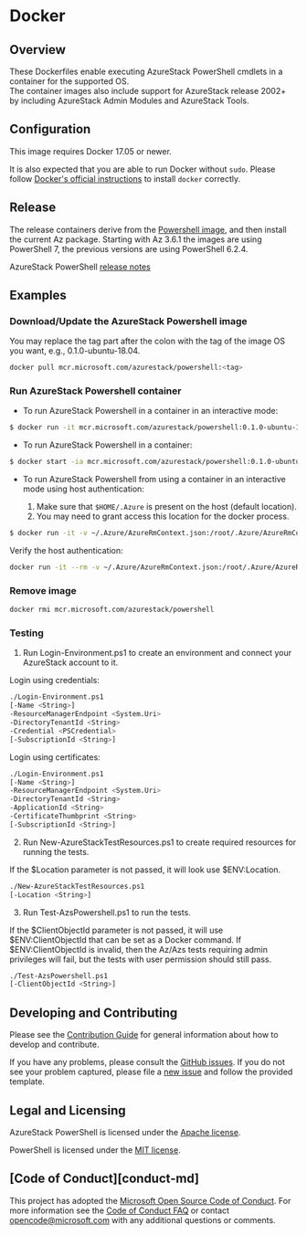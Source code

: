 # Docker


## Overview
These Dockerfiles enable executing AzureStack PowerShell cmdlets in a container for the supported OS.  
The container images also include support for AzureStack release 2002+ by including AzureStack Admin Modules and AzureStack Tools.

## Configuration
This image requires Docker 17.05 or newer.

It is also expected that you are able to run Docker without `sudo`.
Please follow [Docker's official instructions][install] to install `docker` correctly.

[install]: https://docs.docker.com/engine/installation/


## Release

The release containers derive from the [Powershell image][powershell image], and then install the current Az package. Starting with Az 3.6.1 the images are using PowerShell 7, the previous versions are using PowerShell 6.2.4.

[powershell image]: https://hub.docker.com/_/microsoft-powershell

AzureStack PowerShell [release notes](https://aka.ms/azspsdocker)

## Examples 

### Download/Update the AzureStack Powershell image

You may replace the tag part after the colon with the tag of the image OS you want, e.g., 0.1.0-ubuntu-18.04.

```sh
docker pull mcr.microsoft.com/azurestack/powershell:<tag>
```

### Run AzureStack Powershell container 

- To run AzureStack Powershell in a container in an interactive mode:

```sh
$ docker run -it mcr.microsoft.com/azurestack/powershell:0.1.0-ubuntu-18.04 pwsh 
```

- To run AzureStack Powershell in a container:

```sh
$ docker start -ia mcr.microsoft.com/azurestack/powershell:0.1.0-ubuntu-18.04 pwsh 
```

- To run AzureStack Powershell from using a container in an interactive mode using host authentication: 

    1. Make sure that `$HOME/.Azure` is present on the host (default location).
    2. You may need to grant access this location for the docker process.

```sh
$ docker run -it -v ~/.Azure/AzureRmContext.json:/root/.Azure/AzureRmContext.json -v ~/.Azure/TokenCache.dat:/root/.Azure/TokenCache.dat mcr.microsoft.com/azurestack/powershell pwsh 
```

Verify the host authentication:

```sh
docker run -it --rm -v ~/.Azure/AzureRmContext.json:/root/.Azure/AzureRmContext.json -v ~/.Azure/TokenCache.dat:/root/.Azure/TokenCache.dat mcr.microsoft.com/azurestack/powershell pwsh -c Get-AzContext
```

### Remove image

```sh
docker rmi mcr.microsoft.com/azurestack/powershell
```

### Testing

1. Run Login-Environment.ps1 to create an environment and connect your AzureStack account to it.  

Login using credentials:  
```sh
./Login-Environment.ps1 
[-Name <String>]  
-ResourceManagerEndpoint <System.Uri>  
-DirectoryTenantId <String>  
-Credential <PSCredential>  
[-SubscriptionId <String>]
```
Login using certificates:  
```sh
./Login-Environment.ps1  
[-Name <String>]  
-ResourceManagerEndpoint <System.Uri>  
-DirectoryTenantId <String>  
-ApplicationId <String>  
-CertificateThumbprint <String>  
[-SubscriptionId <String>]
```

2. Run New-AzureStackTestResources.ps1 to create required resources for running the tests.  

If the $Location parameter is not passed, it will look use $ENV:Location.  
```sh
./New-AzureStackTestResources.ps1  
[-Location <String>]  
```
3. Run Test-AzsPowershell.ps1 to run the tests.  

If the $ClientObjectId parameter is not passed, it will use $ENV:ClientObjectId that can be set as a Docker command. If $ENV:ClientObjectId is invalid, then the Az/Azs tests requiring admin privileges will fail, but the tests with user permission should still pass.
```sh
./Test-AzsPowershell.ps1  
[-ClientObjectId <String>]  
```

## Developing and Contributing

Please see the [Contribution Guide][] for general information about how to develop and contribute.

If you have any problems, please consult the [GitHub issues][].
If you do not see your problem captured, please file a [new issue][] and follow the provided template.

[Contribution Guide]: https://github.com/Azure/azure-powershell/blob/master/CONTRIBUTING.md
[GitHub issues]: https://github.com/Azure/azure-powershell/issues
[new issue]:https://aka.ms/azpsissue


## Legal and Licensing

AzureStack PowerShell is licensed under the [Apache license][].

[Apache license]: https://github.com/Azure/azurestack-powershell/blob/master/LICENSE


PowerShell is licensed under the [MIT license][].

[MIT license]: https://github.com/Azure/azurestack-powershell/blob/master/LICENSE

## [Code of Conduct][conduct-md]

This project has adopted the [Microsoft Open Source Code of Conduct][conduct-code].
For more information see the [Code of Conduct FAQ][conduct-FAQ] or contact [opencode@microsoft.com][conduct-email] with any additional questions or comments.

[conduct-code]: http://opensource.microsoft.com/codeofconduct/
[conduct-FAQ]: http://opensource.microsoft.com/codeofconduct/faq/
[conduct-email]: mailto:opencode@microsoft.com
